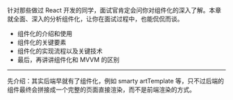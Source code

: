 
针对那些做过 React 开发的同学，面试官肯定会问你对组件化的深入了解。本章就全面、深入的分析组件化，让你在面试过程中，也能侃侃而谈。

- 组件化的介绍和使用
- 组件化的关键要素
- 组件化的实现流程以及关键技术
- 最后，再讲讲组件化和 MVVM 的区别

---

先介绍：其实后端早就有了组件化，例如 smarty artTemplate 等，只不过后端的组件最终会拼接成一个完整的页面直接渲染，而不是前端渲染的方式。

